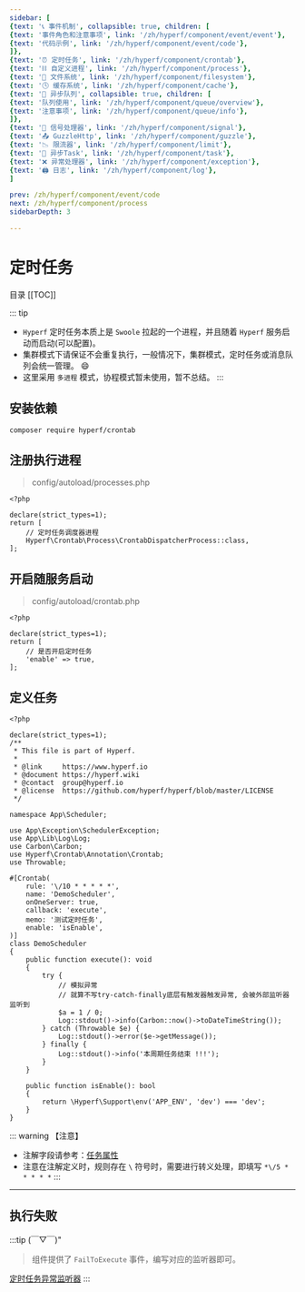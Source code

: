 ```yaml
---
sidebar: [
{text: '📞 事件机制', collapsible: true, children: [
{text: '事件角色和注意事项', link: '/zh/hyperf/component/event/event'},
{text: '代码示例', link: '/zh/hyperf/component/event/code'},
]},
{text: '⏰ 定时任务', link: '/zh/hyperf/component/crontab'},
{text: '⛓ 自定义进程', link: '/zh/hyperf/component/process'},
{text: '📝 文件系统', link: '/zh/hyperf/component/filesystem'},
{text: '🕓 缓存系统', link: '/zh/hyperf/component/cache'},
{text: '📩 异步队列', collapsible: true, children: [
{text: '队列使用', link: '/zh/hyperf/component/queue/overview'},
{text: '注意事项', link: '/zh/hyperf/component/queue/info'},
]},
{text: '🚦 信号处理器', link: '/zh/hyperf/component/signal'},
{text: '📤 GuzzleHttp', link: '/zh/hyperf/component/guzzle'},
{text: '📉 限流器', link: '/zh/hyperf/component/limit'},
{text: '📮 异步Task', link: '/zh/hyperf/component/task'},
{text: '❌ 异常处理器', link: '/zh/hyperf/component/exception'},
{text: '🖨 日志', link: '/zh/hyperf/component/log'},
]

prev: /zh/hyperf/component/event/code
next: /zh/hyperf/component/process
sidebarDepth: 3

---
```


# 定时任务

目录
[[TOC]]

::: tip

- `Hyperf` 定时任务本质上是 `Swoole` 拉起的一个进程，并且随着 `Hyperf` 服务启动而启动(可以配置)。
- 集群模式下请保证不会重复执行，一般情况下，集群模式，定时任务或消息队列会统一管理。 :smile:
- 这里采用 `多进程` 模式，协程模式暂未使用，暂不总结。
:::

## 安装依赖

```shell:no-line-numbers
composer require hyperf/crontab
```

## 注册执行进程

> config/autoload/processes.php

```php:no-line-numbers
<?php

declare(strict_types=1);
return [
    // 定时任务调度器进程
    Hyperf\Crontab\Process\CrontabDispatcherProcess::class,
];
```

## 开启随服务启动

> config/autoload/crontab.php

```php:no-line-numbers
<?php

declare(strict_types=1);
return [
    // 是否开启定时任务
    'enable' => true,
];
```

## 定义任务

```php:no-line-numbers
<?php

declare(strict_types=1);
/**
 * This file is part of Hyperf.
 *
 * @link     https://www.hyperf.io
 * @document https://hyperf.wiki
 * @contact  group@hyperf.io
 * @license  https://github.com/hyperf/hyperf/blob/master/LICENSE
 */

namespace App\Scheduler;

use App\Exception\SchedulerException;
use App\Lib\Log\Log;
use Carbon\Carbon;
use Hyperf\Crontab\Annotation\Crontab;
use Throwable;

#[Crontab(
    rule: '\/10 * * * * *',
    name: 'DemoScheduler',
    onOneServer: true,
    callback: 'execute',
    memo: '测试定时任务',
    enable: 'isEnable',
)]
class DemoScheduler
{
    public function execute(): void
    {
        try {
            // 模拟异常
            // 就算不写try-catch-finally底层有触发器触发异常, 会被外部监听器监听到
            $a = 1 / 0; 
            Log::stdout()->info(Carbon::now()->toDateTimeString());
        } catch (Throwable $e) {
            Log::stdout()->error($e->getMessage());
        } finally {
            Log::stdout()->info('本周期任务结束 !!!');
        }
    }

    public function isEnable(): bool
    {
        return \Hyperf\Support\env('APP_ENV', 'dev') === 'dev';
    }
}
```

::: warning 【注意】

- 注解字段请参考：[任务属性](https://hyperf.wiki/3.0/#/zh-cn/crontab?id=%e4%bb%bb%e5%8a%a1%e5%b1%9e%e6%80%a7)
- 注意在注解定义时，规则存在 `\` 符号时，需要进行转义处理，即填写 `*\/5 * * * * *`
:::

---

## 执行失败

:::tip (￣▽￣)"
> 组件提供了 `FailToExecute` 事件，编写对应的监听器即可。

[定时任务异常监听器](/zh/hyperf/component/event/code.md#定时任务异常监听器)
:::

